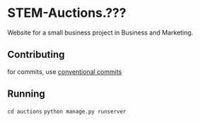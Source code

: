 # STEM-Auctions.???

Website for a small business project in Business and Marketing.

## Contributing
 
for commits, use [conventional commits](https://www.conventionalcommits.org/en/v1.0.0/)

## Running

`cd auctions`
`python manage.py runserver`
